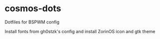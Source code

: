 # cosmos-dots
Dotfiles for BSPWM config


Install fonts from gh0stzk's config and install ZorinOS icon and gtk theme
